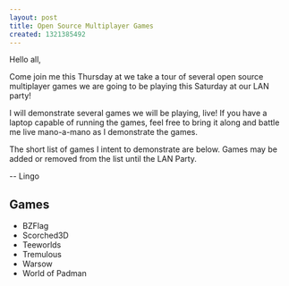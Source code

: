```yaml
---
layout: post
title: Open Source Multiplayer Games
created: 1321385492
---
```

Hello all,

Come join me this Thursday at we take a tour of several open source multiplayer games we are going to be playing this Saturday at our LAN party!

I will demonstrate several games we will be playing, live! If you have a laptop capable of running the games, feel free to bring it along and battle me live mano-a-mano as I demonstrate the games.

The short list of games I intent to demonstrate are below. Games may be added or removed from the list until the LAN Party.

-- Lingo
<!--break-->
Games
---------
* BZFlag
* Scorched3D
* Teeworlds
* Tremulous
* Warsow
* World of Padman
